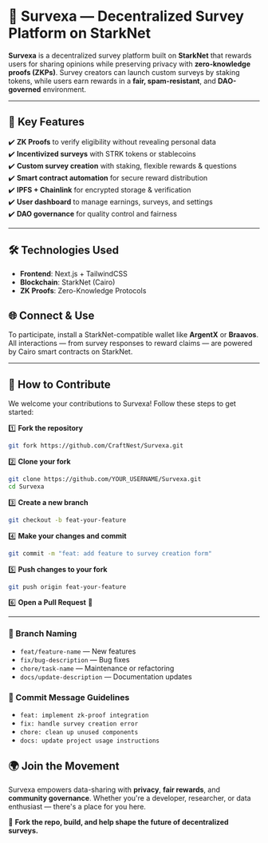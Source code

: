 # 🧠 Survexa — Decentralized Survey Platform on StarkNet

**Survexa** is a decentralized survey platform built on **StarkNet** that rewards users for sharing opinions while preserving privacy with **zero-knowledge proofs (ZKPs)**. Survey creators can launch custom surveys by staking tokens, while users earn rewards in a **fair, spam-resistant**, and **DAO-governed** environment.

---

## 🚀 Key Features

✔️ **ZK Proofs** to verify eligibility without revealing personal data  
✔️ **Incentivized surveys** with STRK tokens or stablecoins  
✔️ **Custom survey creation** with staking, flexible rewards & questions  
✔️ **Smart contract automation** for secure reward distribution  
✔️ **IPFS + Chainlink** for encrypted storage & verification  
✔️ **User dashboard** to manage earnings, surveys, and settings  
✔️ **DAO governance** for quality control and fairness

---

## 🛠️ Technologies Used

- **Frontend**: Next.js + TailwindCSS
- **Blockchain**: StarkNet (Cairo)
- **ZK Proofs**: Zero-Knowledge Protocols

## 🌐 Connect & Use

To participate, install a StarkNet-compatible wallet like **ArgentX** or **Braavos**. All interactions — from survey responses to reward claims — are powered by Cairo smart contracts on StarkNet.

---

## 🤝 How to Contribute

We welcome your contributions to Survexa! Follow these steps to get started:

1️⃣ **Fork the repository**

```sh
git fork https://github.com/CraftNest/Survexa.git
```

2️⃣ **Clone your fork**

```sh
git clone https://github.com/YOUR_USERNAME/Survexa.git
cd Survexa
```

3️⃣ **Create a new branch**

```sh
git checkout -b feat-your-feature
```

4️⃣ **Make your changes and commit**

```sh
git commit -m "feat: add feature to survey creation form"
```

5️⃣ **Push changes to your fork**

```sh
git push origin feat-your-feature
```

6️⃣ **Open a Pull Request** 🚀

---

### 🔀 Branch Naming

- `feat/feature-name` — New features
- `fix/bug-description` — Bug fixes
- `chore/task-name` — Maintenance or refactoring
- `docs/update-description` — Documentation updates

### 📝 Commit Message Guidelines

- `feat: implement zk-proof integration`
- `fix: handle survey creation error`
- `chore: clean up unused components`
- `docs: update project usage instructions`

## 🌍 Join the Movement

Survexa empowers data-sharing with **privacy**, **fair rewards**, and **community governance**. Whether you're a developer, researcher, or data enthusiast — there's a place for you here.

🎯 **Fork the repo, build, and help shape the future of decentralized surveys.**
